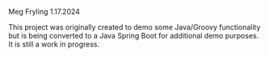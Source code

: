 Meg Fryling
1.17.2024

This project was originally created to demo some Java/Groovy functionality but is being converted to a Java Spring Boot for additional demo purposes.  It is still a work in progress.
